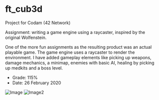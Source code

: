# ft_cub3d

Project for Codam (42 Network)

Assignment: writing a game engine using a raycaster, inspired by the original Wolfenstein.

One of the more fun assignments as the resulting product was an actual playable game.
The game engine uses a raycaster to render the environment.
I have added gameplay elements like picking up weapons, damage mechanics, a minimap, enemies with basic AI, healing by picking up medkits and a boss level. 

- Grade: 115%
- Date: 26 February 2020

![Image](https://i.ibb.co/N9bskLS/Screen-Shot-2020-09-03-at-8-29-38-PM.png)
![Image2](https://i.ibb.co/yfGzq6y/Screen-Shot-2020-09-03-at-8-35-44-PM.png)
